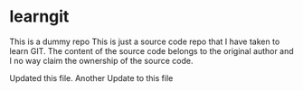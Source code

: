 # learngit
This is a dummy repo
This is just a source code repo that I have taken to learn GIT. The content of the source code belongs to the 
original author and I no way claim the ownership of the source code. 

Updated this file.
Another Update to this file
